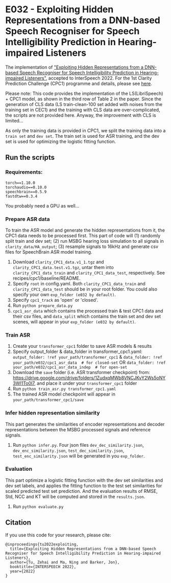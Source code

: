 # E032 - Exploiting Hidden Representations from a DNN-based Speech Recogniser for Speech Intelligibility Prediction in Hearing-impaired Listeners

The implementation of ["Exploiting Hidden Representations from a DNN-based Speech Recogniser for Speech Intelligibility Prediction in Hearing-impaired Listeners"](https://arxiv.org/abs/2204.04287), accepted to InterSpeech 2022. For the 1st Clarity Prediction Challenge (CPC1) programme and details, please see [here](https://claritychallenge.github.io/clarity2022-workshop/programme.html).

Please note: This code provides the implementation of the LS(LibriSpeech) + CPC1 model, as shown in the third row of Table 2 in the paper. Since the generation of CLS data (LS train-clean-100 set added with noises from the training set in CEC1) and the training with CLS data are over-complicated, the scripts are not provided here. Anyway, the improvement with CLS is limited...

As only the training data is provided in CPC1, we split the training data into a `train set` and `dev set`. The train set is used for ASR training, and the dev set is used for optimizing the logistic fitting function.

## Run the scripts
### Requirements:
```
torch==1.10.0
torchaudio==0.10.0
speechbrain==0.5.9
fastdtw==0.3.4
```
You probably need a GPU as well...

### Prepare ASR data
To train the ASR model and generate the hidden representations from it, the CPC1 data needs to be processed first. This part of code will (1) randomly split train and dev set; (2) run MSBG hearing loss simulation to all signals in `clarity_data/HA_output`; (3) resample signals to 16kHz and generate csv files for SpeechBrain ASR model training.
1. Download `clarity_CPC1_data.v1_1.tgz` and `clarity_CPC1_data.test.v1.tgz`, untar them into `clarity_CPC1_data_train` and `clarity_CPC1_data_test`, respectively. See recipes/cpc1/baseline/README.
2. Specify `root` in config.yaml. Both `clarity_CPC1_data_train` and `clarity_CPC1_data_test` should be in your root folder. You could also specify your own `exp_folder (e032 by default)`.
3. Specify `cpc1_track` as 'open' or 'closed'.
4. Run `python prepare_data.py`
5. `cpc1_asr_data` which contains the processed train & test CPC1 data and their csv files, and `data_split` which contains the train set and dev set scenes, will appear in your `exp_folder (e032 by default)`.

### Train ASR
1. Create your `transformer_cpc1` folder to save ASR models & results
2. Specify output_folder & data_folder in transformer_cpc1.yaml:
`output_folder: !ref your_path/transformer_cpc1` &
`data_folder: !ref your_path/e032/cpc1_asr_data  # for closed-set`
OR
`data_folder: !ref your_path/e032/cpc1_asr_data_indep  # for open-set`
3. Download the `save` folder (i.e. ASR transformer checkpoint) from: https://drive.google.com/drive/folders/1ZudxqMWb8VNCJKvY2Ws5oNY3WI1To0I7, and place it under your `transformer_cpc1` folder
4. Run `python train_asr.py transformer_cpc1.yaml`
5. The trained ASR model checkpoint will appear in `your_path/transformer_cpc1/save`

### Infer hidden representation similarity
This part generates the similarities of encoder representations and decoder representations between the MSBG processed signals and reference signals.
1. Run `python infer.py`. Four json files `dev_dec_similarity.json`, `dev_enc_similarity.json`, `test_dec_similarity.json`, `test_enc_similarity.json` will be generated in you `exp_folder`.

### Evaluation
This part optimize a logistic fitting function with the dev set similarities and dev set labels, and applies the fitting function to the test set similarities for scaled predicted test set prediction. And the evaluation results of RMSE, Std, NCC and KT will be computed and stored in the `results.json`.
1. Run `python evaluate.py`

## Citation
If you use this code for your research, please cite:
```text
@inproceedings{tu2022exploiting,
  title={Exploiting Hidden Representations from a DNN-based Speech Recogniser for Speech Intelligibility Prediction in Hearing-impaired Listeners},
  author={Tu, Zehai and Ma, Ning and Barker, Jon},
  booktitle={INTERSPEECH 2022},
  year={2022}
}
```
